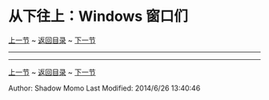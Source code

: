 # 从下往上：Windows 窗口们 #
[上一节](https://shadowmomo.github.io/rgss3-guide/p/third.html) ~ [返回目录](https://shadowmomo.github.io/rgss3-guide/) ~ [下一节](https://shadowmomo.github.io/rgss3-guide/p/fifth.html)

---


---
[上一节](https://shadowmomo.github.io/rgss3-guide/p/third.html) ~ [返回目录](https://shadowmomo.github.io/rgss3-guide/) ~ [下一节](https://shadowmomo.github.io/rgss3-guide/p/fifth.html)

Author: Shadow Momo
Last Modified: 2014/6/26 13:40:46 